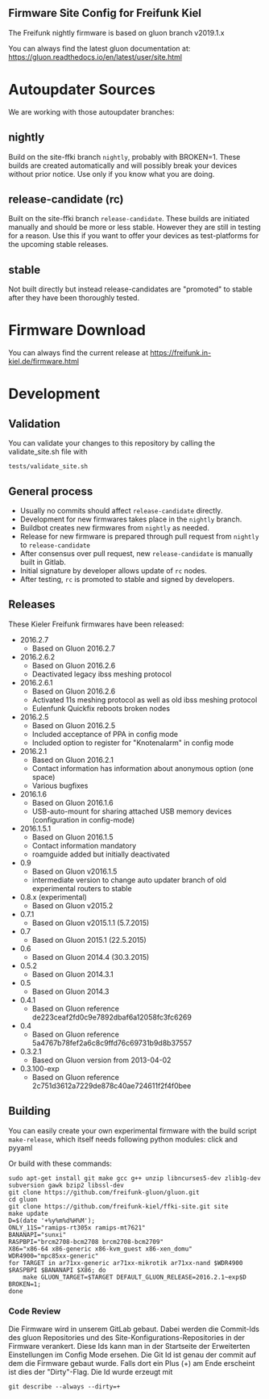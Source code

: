 Firmware Site Config for Freifunk Kiel
--------------------------------------

The Freifunk nightly firmware is based on gluon branch v2019.1.x

You can always find
the latest gluon documentation at:
https://gluon.readthedocs.io/en/latest/user/site.html

# Autoupdater Sources

We are working with those autoupdater branches:

## nightly
Build on the site-ffki branch `nightly`, probably with BROKEN=1.
These builds are created automatically and will possibly break your devices
without prior notice. Use only if you know what you are doing.

## release-candidate (rc)
Built on the site-ffki branch `release-candidate`. These builds are initiated manually
and should be more or less stable. However they are still in testing for a
reason. Use this if you want to offer your devices as test-platforms for the
upcoming stable releases.

## stable
Not built directly but instead release-candidates are "promoted" to stable
after they have been thoroughly tested.


# Firmware Download

You can always find the current release at https://freifunk.in-kiel.de/firmware.html

# Development

## Validation

You can validate your changes to this repository by calling the validate_site.sh file with

    tests/validate_site.sh

## General process

- Usually no commits should affect `release-candidate` directly.
- Development for new firmwares takes place in the `nightly` branch.
- Buildbot creates new firmwares from `nightly` as needed.
- Release for new firmware is prepared through pull request from `nightly` to `release-candidate`
- After consensus over pull request, new `release-candidate` is manually built in Gitlab.
- Initial signature by developer allows update of `rc` nodes.
- After testing, `rc` is promoted to stable and signed by developers.

## Releases

These Kieler Freifunk firmwares have been released:

- 2016.2.7
  - Based on Gluon 2016.2.7
- 2016.2.6.2
  - Based on Gluon 2016.2.6
  - Deactivated legacy ibss meshing protocol
- 2016.2.6.1
  - Based on Gluon 2016.2.6
  - Activated 11s meshing protocol as well as old ibss meshing protocol
  - Eulenfunk Quickfix reboots broken nodes
- 2016.2.5
  - Based on Gluon 2016.2.5
  - Included acceptance of PPA in config mode
  - Included option to register for "Knotenalarm" in config mode
- 2016.2.1
  - Based on Gluon 2016.2.1
  - Contact information has information about anonymous option (one space)
  - Various bugfixes
- 2016.1.6
  - Based on Gluon 2016.1.6
  - USB-auto-mount for sharing attached USB memory devices (configuration in config-mode)
- 2016.1.5.1
  - Based on Gluon 2016.1.5
  - Contact information mandatory
  - roamguide added but initially deactivated
- 0.9
  - Based on Gluon v2016.1.5
  - intermediate version to change auto updater branch of old experimental routers to stable
- 0.8.x (experimental)
  - Based on Gluon v2015.2
- 0.7.1
  - Based on Gluon v2015.1.1 (5.7.2015)
- 0.7
  - Based on Gluon 2015.1 (22.5.2015)
- 0.6
  - Based on Gluon 2014.4 (30.3.2015)
- 0.5.2
  - Based on Gluon 2014.3.1
- 0.5
  - Based on Gluon 2014.3
- 0.4.1
  - Based on Gluon reference de223ceaf2fd0c9e7892dbaf6a12058fc3fc6269
- 0.4
  - Based on Gluon reference 5a4767b78fef2a6c8c9ffd76c69731b9d8b37557
- 0.3.2.1
  - Based on Gluon version from 2013-04-02
- 0.3.100-exp
  - Based on Gluon reference 2c751d3612a7229de878c40ae724611f2f4f0bee

## Building

You can easily create your own experimental firmware with the build script `make-release`,
which itself needs following python modules: click and pyyaml

Or build with these commands:

    sudo apt-get install git make gcc g++ unzip libncurses5-dev zlib1g-dev subversion gawk bzip2 libssl-dev
    git clone https://github.com/freifunk-gluon/gluon.git
    cd gluon
    git clone https://github.com/freifunk-kiel/ffki-site.git site
    make update
    D=$(date '+%y%m%d%H%M');
    ONLY_11S="ramips-rt305x ramips-mt7621"
    BANANAPI="sunxi"
    RASPBPI="brcm2708-bcm2708 brcm2708-bcm2709"
    X86="x86-64 x86-generic x86-kvm_guest x86-xen_domu"
    WDR4900="mpc85xx-generic"
    for TARGET in ar71xx-generic ar71xx-mikrotik ar71xx-nand $WDR4900 $RASPBPI $BANANAPI $X86; do
    	make GLUON_TARGET=$TARGET DEFAULT_GLUON_RELEASE=2016.2.1~exp$D BROKEN=1;
    done

### Code Review

Die Firmware wird in unserem GitLab gebaut. Dabei werden die Commit-Ids des 
gluon Repositories und des Site-Konfigurations-Repositories in der Firmware 
verankert. Diese Ids kann man in der Startseite der Erweiterten Einstellungen 
im Config Mode ersehen. Die Git Id ist genau der commit auf dem die Firmware 
gebaut wurde. Falls dort ein Plus (+) am Ende erscheint ist dies der 
"Dirty"-Flag. Die Id wurde erzeugt mit

    git describe --always --dirty=+
